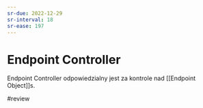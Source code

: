 ```yaml
---
sr-due: 2022-12-29
sr-interval: 18
sr-ease: 197
---
```


# Endpoint Controller
Endpoint Controller odpowiedzialny jest za kontrole nad [[Endpoint Object]]s.

#review 